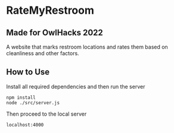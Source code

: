 # RateMyRestroom

## Made for OwlHacks 2022

A website that marks restroom locations and rates them based on cleanliness and other factors.

## How to Use

Install all required dependencies and then run the server
```
npm install
node ./src/server.js
```

Then proceed to the local server
```
localhost:4000
```
